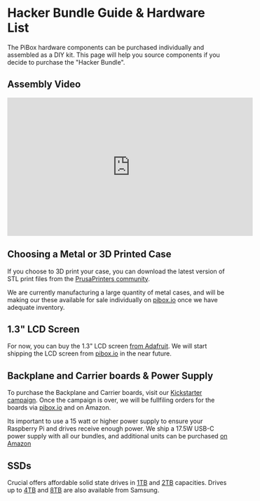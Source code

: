 # Hacker Bundle Guide & Hardware List

The PiBox hardware components can be purchased individually and assembled as a DIY kit. This page will help you source components if you decide to purchase the "Hacker Bundle".

## Assembly Video

<iframe width="560" height="315" src="https://www.youtube.com/embed/kOxS-WSTDSs" title="YouTube video player" frameborder="0" allow="accelerometer; autoplay; clipboard-write; encrypted-media; gyroscope; picture-in-picture" allowfullscreen></iframe>

## Choosing a Metal or 3D Printed Case

If you choose to 3D print your case, you can download the latest version of STL print files from the [PrusaPrinters community](https://www.prusaprinters.org/prints/82471-pibox-clamshells/files).

We are currently manufacturing a large quantity of metal cases, and will be making our these available for sale individually on [pibox.io](https://pibox.io) once we have adequate inventory.

## 1.3" LCD Screen

For now, you can buy the 1.3" LCD screen [from Adafruit](https://www.adafruit.com/product/4520). We will start shipping the LCD screen from [pibox.io](https://pibox.io) in the near future.

## Backplane and Carrier boards & Power Supply

To purchase the Backplane and Carrier boards, visit our [Kickstarter campaign](https://www.kickstarter.com/projects/pastudan/pibox-a-modular-raspberry-pi-storage-server). Once the campaign is over, we will be fullfiling orders for the boards via [pibox.io](https://pibox.io) and on Amazon.

Its important to use a 15 watt or higher power supply to ensure your Raspberry Pi and drives receive enough power. We ship a 17.5W USB-C power supply with all our bundles, and additional units can be purchased [on Amazon](https://amzn.to/3mAahEu)

## SSDs

Crucial offers affordable solid state drives in [1TB](https://amzn.to/3CEE3NY) and [2TB](https://amzn.to/3EyBAoY) capacities. Drives up to [4TB](https://amzn.to/3mCRvwA) and [8TB](https://amzn.to/3CFLwfK) are also available from Samsung.
